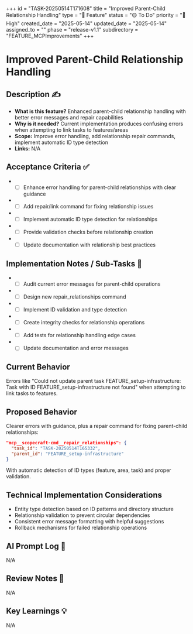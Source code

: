 +++
id = "TASK-20250514T171608"
title = "Improved Parent-Child Relationship Handling"
type = "🌟 Feature"
status = "🟡 To Do"
priority = "🔼 High"
created_date = "2025-05-14"
updated_date = "2025-05-14"
assigned_to = ""
phase = "release-v1.1"
subdirectory = "FEATURE_MCPImprovements"
+++

# Improved Parent-Child Relationship Handling

## Description ✍️

* **What is this feature?** Enhanced parent-child relationship handling with better error messages and repair capabilities
* **Why is it needed?** Current implementation produces confusing errors when attempting to link tasks to features/areas
* **Scope:** Improve error handling, add relationship repair commands, implement automatic ID type detection
* **Links:** N/A

## Acceptance Criteria ✅

* - [ ] Enhance error handling for parent-child relationships with clear guidance
* - [ ] Add repair/link command for fixing relationship issues
* - [ ] Implement automatic ID type detection for relationships
* - [ ] Provide validation checks before relationship creation
* - [ ] Update documentation with relationship best practices

## Implementation Notes / Sub-Tasks 📝

* - [ ] Audit current error messages for parent-child operations
* - [ ] Design new repair_relationships command
* - [ ] Implement ID validation and type detection
* - [ ] Create integrity checks for relationship operations
* - [ ] Add tests for relationship handling edge cases
* - [ ] Update documentation and error messages

## Current Behavior

Errors like "Could not update parent task FEATURE_setup-infrastructure: Task with ID FEATURE_setup-infrastructure not found" when attempting to link tasks to features.

## Proposed Behavior

Clearer errors with guidance, plus a repair command for fixing parent-child relationships:

```json
"mcp__scopecraft-cmd__repair_relationships": {
  "task_id": "TASK-20250514T165332",
  "parent_id": "FEATURE_setup-infrastructure"
}
```

With automatic detection of ID types (feature, area, task) and proper validation.

## Technical Implementation Considerations

* Entity type detection based on ID patterns and directory structure
* Relationship validation to prevent circular dependencies
* Consistent error message formatting with helpful suggestions
* Rollback mechanisms for failed relationship operations

## AI Prompt Log 🤖

N/A

## Review Notes 👀

N/A

## Key Learnings 💡

N/A
